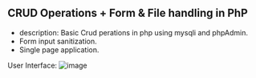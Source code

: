 ## CRUD Operations + Form & File handling in PhP


- description: Basic Crud perations in php using mysqli and phpAdmin.
- Form input sanitization.
- Single page application.

  
User Interface:
![image](https://github.com/SyedAbdulrab/php_prep/assets/99114574/bf0f7a56-0911-48c4-8a85-bda7c9346f0b)
